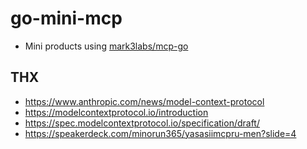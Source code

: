 # go-mini-mcp

- Mini products using [mark3labs/mcp-go](https://github.com/mark3labs/mcp-go)

## THX

- https://www.anthropic.com/news/model-context-protocol
- https://modelcontextprotocol.io/introduction
- https://spec.modelcontextprotocol.io/specification/draft/
- https://speakerdeck.com/minorun365/yasasiimcpru-men?slide=4
